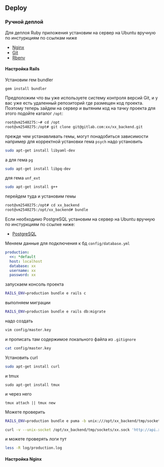 ## Deploy

### Ручной деплой

Для деплоя Ruby приложения
установим на сервер на Ubuntu вручную
по инстуркциям по ссылкам ниже
* [Nginx](../nginx/install.md)
* [Git](../git/install.md)
* [Rbenv](../ruby/install.md)

#### Настройка Rails
Установим гем bundler
```
gem install bundler
```

Предположим что вы уже используете систему контроля версий Git,
и у вас уже есть удаленный репозиторий где размещен код проекта.
Поэтому теперь зайдем на сервер и вытяним код на тачку проекта
для этого подойте каталог `/opt`:

```sh
root@vm2540275:~# cd /opt
root@vm2540275:/opt# git clone git@gitlab.com:xx/xx_backend.git
```

прежде чем устанавливать гемы, могут понадобиться зависимости
например для корректной установки гема `psych` надо установить
```sh
sudo apt-get install libyaml-dev
```

а для гема `pg` 
```sh
sudo apt-get install libpq-dev
```

для гема `unf_ext`
```sh
sudo apt-get install g++
```

перейдем туда и установим гемы
```sh
root@vm2540275:/opt# cd xx_backend
root@vm2540275:/opt/xx_backend# bundle
```

Если необходимо PostgreSQL
установим на сервер на Ubuntu вручную
по инстуркциям по ссылке ниже:
* [PostgreSQL](../postgresql/install.md)

Меняем данные для подключения к бд `config/database.yml`
```yaml
production:
  <<: *default
  host: localhost
  database: xx
  username: xx
  password: xx
```

запускаем консоль проекта
```sh
RAILS_ENV=production bundle e rails c
```

выполняем миграции
```sh
RAILS_ENV=production bundle e rails db:migrate
```

надо создать
```sh
vim config/master.key 
```

и прописать там содержимое локального файла из `.gitignore`
```sh
cat config/master.key 
```

Установить curl
```sh
sudo apt-get install curl
```

и tmux
```
sudo apt-get install tmux
```

и через него
```
tmux attach || tmux new
```

Можете проверить
```sh
RAILS_ENV=production bundle e puma -b unix:///opt/xx_backend/tmp/sockets/xx.sock
```

```sh
curl -v --unix-socket /opt/xx_backend/tmp/sockets/xx.sock 'http://api.xx.ru/notifications'
```

и можете проверять логи тут
```sh
less -R log/production.log
```

#### Настройка Nginx

